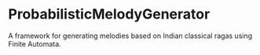 # ProbabilisticMelodyGenerator
A framework for generating melodies based on Indian classical ragas using Finite Automata.

